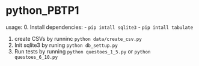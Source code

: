 # python_PBTP1
usage: 
 0. Install dependencies:
    - `pip intall sqlite3`
    - `pip intall tabulate`
 1. create CSVs by runninc `python data/create_csv.py`
 2. Init sqlite3 by runing `python db_settup.py`
 3. Run tests by running `python questoes_1_5.py` or `python questoes_6_10.py` 
